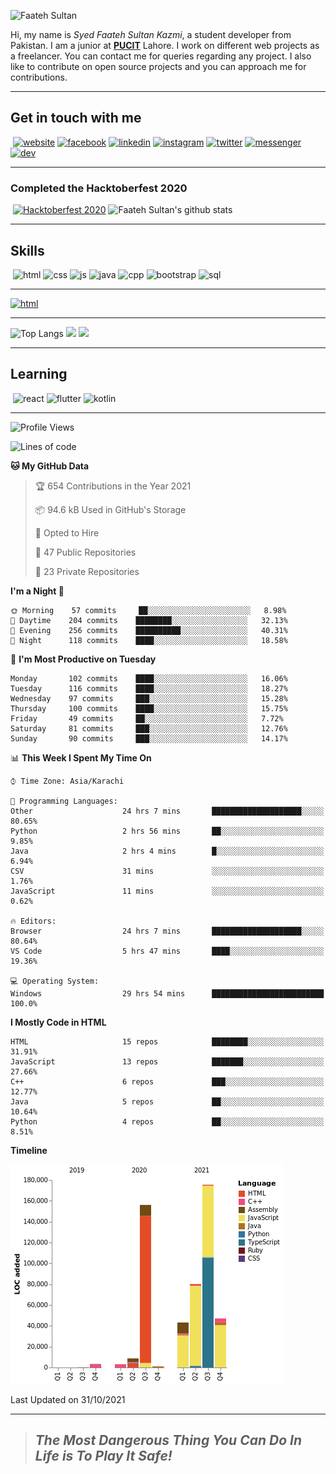![Faateh Sultan](https://github.com/faatehsultan/faatehsultan/blob/master/assets/header.png)

Hi, my name is *Syed Faateh Sultan Kazmi*, a student developer from Pakistan. I am a junior at [**PUCIT**](http://pucit.edu.pk) Lahore. I work on different web projects as a freelancer. You can contact me for queries regarding any project. I also like to contribute on open source projects and you can approach me for contributions. 

----

## Get in touch with me

​	 	       	 [![website](https://github.com/faatehsultan/faatehsultan/blob/master/assets/www.png)](http://faatehsultan.github.io)       [![facebook](https://github.com/faatehsultan/faatehsultan/blob/master/assets/facebook.png)](http://facebook.com/faatehsultan.kazmi)       [![linkedin](https://github.com/faatehsultan/faatehsultan/blob/master/assets/linkedin.png)](https://www.linkedin.com/in/faatehsultankazmi)       [![instagram](https://github.com/faatehsultan/faatehsultan/blob/master/assets/instagram.png)](https://instagram.com/faateh.sultan)       [![twitter](https://github.com/faatehsultan/faatehsultan/blob/master/assets/twitter.png)](https://twitter.com/faatehsultan)       [![messenger](https://github.com/faatehsultan/faatehsultan/blob/master/assets/messenger.png)](https://m.me/faatehsultankazmi)       [![dev](https://github.com/faatehsultan/faatehsultan/blob/master/assets/dev.png)](https://dev.to/faatehsultan) 

----

### Completed the Hacktoberfest 2020 

​        [![Hacktoberfest 2020](https://res.cloudinary.com/practicaldev/image/fetch/s--ajGtUgSU--/c_limit,f_auto,fl_progressive,q_80,w_180/https://dev-to-uploads.s3.amazonaws.com/uploads/badge/badge_image/80/hacktoberfest2020-badge_2.png)](https://dev.to/faatehsultan)                              ![Faateh Sultan's github stats](https://github-readme-stats.vercel.app/api?username=faatehsultan&count_private=true&show_icons=true&theme=synthwave&hide_border=true&include_all_commits=true)

----

## Skills

​	 ![html](https://github.com/faatehsultan/faatehsultan/blob/master/assets/html.png)       ![css](https://github.com/faatehsultan/faatehsultan/blob/master/assets/css.png)        ![js](https://github.com/faatehsultan/faatehsultan/blob/master/assets/js.png)       ![java](https://github.com/faatehsultan/faatehsultan/blob/master/assets/java.png)        ![cpp](https://github.com/faatehsultan/faatehsultan/blob/master/assets/cpp.png)         ![bootstrap](https://github.com/faatehsultan/faatehsultan/blob/master/assets/bootstrap.png)        ![sql](https://github.com/faatehsultan/faatehsultan/blob/master/assets/sql.png)

---

[![html](https://github.com/faatehsultan/faatehsultan/blob/master/assets/find-resume.png)](https://drive.google.com/file/d/1krx2GbUUHwOY3zBUvTZnnAlAnk9YFqlL/view?usp=sharing)

---

![Top Langs](https://github-readme-stats.vercel.app/api/top-langs/?username=faatehsultan&layout=compact&langs_count=10) <img src="https://media.giphy.com/media/mz1kJeDVueKC4/giphy.gif" width="160px"> <img src="https://media.giphy.com/media/VTtANKl0beDFQRLDTh/giphy.gif" width="160px">

---

## Learning

​      ![react](https://github.com/faatehsultan/faatehsultan/blob/master/assets/react.png)        ![flutter](https://github.com/faatehsultan/faatehsultan/blob/master/assets/flutter.png)         ![kotlin](https://github.com/faatehsultan/faatehsultan/blob/master/assets/kotlin.png)                              

---

<!--START_SECTION:waka-->
![Profile Views](http://img.shields.io/badge/Profile%20Views-23-blue)

![Lines of code](https://img.shields.io/badge/From%20Hello%20World%20I%27ve%20Written-518545%20lines%20of%20code-blue)

**🐱 My GitHub Data** 

> 🏆 654 Contributions in the Year 2021
 > 
> 📦 94.6 kB Used in GitHub's Storage 
 > 
> 💼 Opted to Hire
 > 
> 📜 47 Public Repositories 
 > 
> 🔑 23 Private Repositories  
 > 
**I'm a Night 🦉** 

```text
🌞 Morning    57 commits     ██░░░░░░░░░░░░░░░░░░░░░░░   8.98% 
🌆 Daytime    204 commits    ████████░░░░░░░░░░░░░░░░░   32.13% 
🌃 Evening    256 commits    ██████████░░░░░░░░░░░░░░░   40.31% 
🌙 Night      118 commits    ████░░░░░░░░░░░░░░░░░░░░░   18.58%

```
📅 **I'm Most Productive on Tuesday** 

```text
Monday       102 commits    ████░░░░░░░░░░░░░░░░░░░░░   16.06% 
Tuesday      116 commits    ████░░░░░░░░░░░░░░░░░░░░░   18.27% 
Wednesday    97 commits     ███░░░░░░░░░░░░░░░░░░░░░░   15.28% 
Thursday     100 commits    ████░░░░░░░░░░░░░░░░░░░░░   15.75% 
Friday       49 commits     ██░░░░░░░░░░░░░░░░░░░░░░░   7.72% 
Saturday     81 commits     ███░░░░░░░░░░░░░░░░░░░░░░   12.76% 
Sunday       90 commits     ███░░░░░░░░░░░░░░░░░░░░░░   14.17%

```


📊 **This Week I Spent My Time On** 

```text
⌚︎ Time Zone: Asia/Karachi

💬 Programming Languages: 
Other                    24 hrs 7 mins       ████████████████████░░░░░   80.65% 
Python                   2 hrs 56 mins       ██░░░░░░░░░░░░░░░░░░░░░░░   9.85% 
Java                     2 hrs 4 mins        █░░░░░░░░░░░░░░░░░░░░░░░░   6.94% 
CSV                      31 mins             ░░░░░░░░░░░░░░░░░░░░░░░░░   1.76% 
JavaScript               11 mins             ░░░░░░░░░░░░░░░░░░░░░░░░░   0.62%

🔥 Editors: 
Browser                  24 hrs 7 mins       ████████████████████░░░░░   80.64% 
VS Code                  5 hrs 47 mins       ████░░░░░░░░░░░░░░░░░░░░░   19.36%

💻 Operating System: 
Windows                  29 hrs 54 mins      █████████████████████████   100.0%

```

**I Mostly Code in HTML** 

```text
HTML                     15 repos            ████████░░░░░░░░░░░░░░░░░   31.91% 
JavaScript               13 repos            ███████░░░░░░░░░░░░░░░░░░   27.66% 
C++                      6 repos             ███░░░░░░░░░░░░░░░░░░░░░░   12.77% 
Java                     5 repos             ██░░░░░░░░░░░░░░░░░░░░░░░   10.64% 
Python                   4 repos             ██░░░░░░░░░░░░░░░░░░░░░░░   8.51%

```


**Timeline**

![Chart not found](https://raw.githubusercontent.com/faatehsultan/faatehsultan/master/charts/bar_graph.png) 


 Last Updated on 31/10/2021
<!--END_SECTION:waka-->

---

> ##                             ***The Most Dangerous Thing You Can Do In Life is To Play It Safe!***
